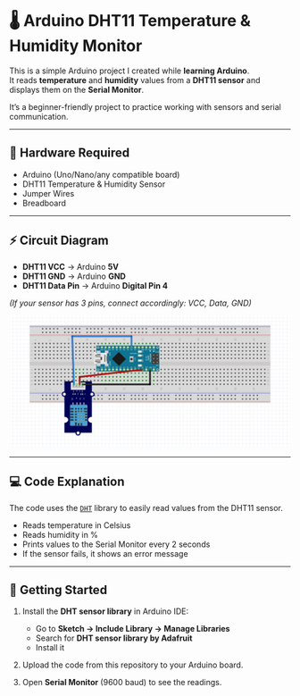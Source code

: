 # 🌡️ Arduino DHT11 Temperature & Humidity Monitor

This is a simple Arduino project I created while **learning Arduino**.  
It reads **temperature** and **humidity** values from a **DHT11 sensor** and displays them on the **Serial Monitor**.

It’s a beginner-friendly project to practice working with sensors and serial communication.

---

## 🔧 Hardware Required

- Arduino (Uno/Nano/any compatible board)
- DHT11 Temperature & Humidity Sensor
- Jumper Wires
- Breadboard

---

## ⚡ Circuit Diagram

- **DHT11 VCC** → Arduino **5V**
- **DHT11 GND** → Arduino **GND**
- **DHT11 Data Pin** → Arduino **Digital Pin 4**

_(If your sensor has 3 pins, connect accordingly: VCC, Data, GND)_

 <img src="media/Circuit_Diagram.png"  />
 
---

## 💻 Code Explanation

The code uses the [`DHT`](https://github.com/adafruit/DHT-sensor-library) library to easily read values from the DHT11 sensor.

- Reads temperature in Celsius
- Reads humidity in %
- Prints values to the Serial Monitor every 2 seconds
- If the sensor fails, it shows an error message

---

## 🚀 Getting Started

1. Install the **DHT sensor library** in Arduino IDE:

   - Go to **Sketch → Include Library → Manage Libraries**
   - Search for **DHT sensor library by Adafruit**
   - Install it

2. Upload the code from this repository to your Arduino board.

3. Open **Serial Monitor** (9600 baud) to see the readings.
